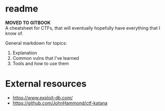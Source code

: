 # readme 
**MOVED TO GITBOOK**<br>
A cheatsheet for CTFs, that will eventually hopefully have everything that I know of.

General markdown for topics:
  1. Explanation
  2. Common vulns that I've learned
  3. Tools and how to use them

# External resources
* https://www.exploit-db.com/
* https://github.com/JohnHammond/ctf-katana

